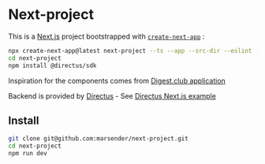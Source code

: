 # Next-project

This is a [Next.js](https://nextjs.org) project bootstrapped with [`create-next-app`](https://nextjs.org/docs/app/api-reference/cli/create-next-app) :

```bash
npx create-next-app@latest next-project --ts --app --src-dir --eslint --turbopack --tailwind --import-alias "@/*"
cd next-project
npm install @directus/sdk
```

Inspiration for the components comes from [Digest.club application](https://github.com/premieroctet/digestclub)

Backend is provided by [Directus](https://directus.io/) - See [Directus Next.js example](https://github.com/directus-labs/examples/tree/main/nextjs)

## Install

```bash
git clone git@github.com:marsender/next-project.git
cd next-project
npm run dev
```
